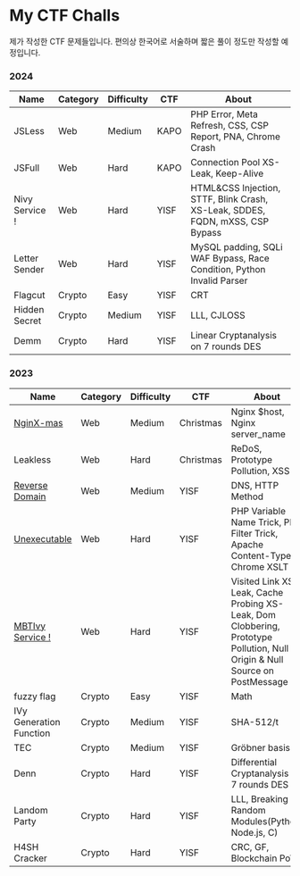 # My CTF Challs

제가 작성한 CTF 문제들입니다. 편의상 한국어로 서술하며 짧은 풀이 정도만 작성할 예정입니다. 

### 2024

|Name|Category|Difficulty|CTF|About|
|---|---|---|---|---|
|JSLess|Web|Medium|KAPO|PHP Error, Meta Refresh, CSS, CSP Report, PNA, Chrome Crash|
|JSFull|Web|Hard|KAPO|Connection Pool XS-Leak, Keep-Alive|
|Nivy Service !|Web|Hard|YISF|HTML&CSS Injection, STTF, Blink Crash, XS-Leak, SDDES, FQDN, mXSS, CSP Bypass|
|Letter Sender|Web|Hard|YISF|MySQL padding, SQLi WAF Bypass, Race Condition, Python Invalid Parser|
|Flagcut|Crypto|Easy|YISF|CRT|
|Hidden Secret|Crypto|Medium|YISF|LLL, CJLOSS|
|Demm|Crypto|Hard|YISF|Linear Cryptanalysis on 7 rounds DES|

### 2023

|Name|Category|Difficulty|CTF|About|
|---|---|---|---|---|
|[NginX-mas](https://github.com/endansdto/my-ctf-challenges/tree/main/Christmas%202023/NginX-mas)|Web|Medium|Christmas|Nginx $host, Nginx server_name|
|Leakless|Web|Hard|Christmas|ReDoS, Prototype Pollution, XSS|
|[Reverse Domain](https://github.com/endansdto/my-ctf-challenges/tree/main/YISF%202023/Reverse%20Domain)|Web|Medium|YISF|DNS, HTTP Method|
|[Unexecutable](https://github.com/endansdto/my-ctf-challenges/blob/main/YISF%202023/Unexecutable/README.md)|Web|Hard|YISF|PHP Variable Name Trick, PHP Filter Trick, Apache Content-Type, Chrome XSLT|
|[MBTIvy Service !](https://github.com/endansdto/my-ctf-challenges/tree/main/YISF%202023/MBTIvy%20Service%20!)|Web|Hard|YISF|Visited Link XS-Leak, Cache Probing XS-Leak, Dom Clobbering, Prototype Pollution, Null Origin & Null Source on PostMessage|
|fuzzy flag|Crypto|Easy|YISF|Math|
|IVy Generation Function|Crypto|Medium|YISF|SHA-512/t|
|TEC|Crypto|Medium|YISF|Gröbner basis|
|Denn|Crypto|Hard|YISF|Differential Cryptanalysis on 7 rounds DES|
|Landom Party|Crypto|Hard|YISF|LLL, Breaking Random Modules(Python, Node.js, C)|
|H4SH Cracker|Crypto|Hard|YISF|CRC, GF, Blockchain PoW|
